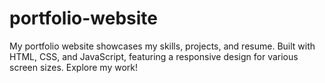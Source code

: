 # portfolio-website
 My portfolio website showcases my skills, projects, and resume. Built with HTML, CSS, and JavaScript, featuring a responsive design for various screen sizes. Explore my work!

